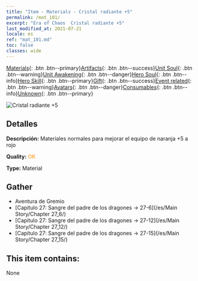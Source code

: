 ```yaml
---
title: "Item - Materials - Cristal radiante +5"
permalink: /mat_101/
excerpt: "Era of Chaos  Cristal radiante +5"
last_modified_at: 2021-07-21
locale: es
ref: "mat_101.md"
toc: false
classes: wide
---
```

 [Materials](/ItemsES/){: .btn .btn--primary}[Artifacts](/ItemsES/Artifacts/){: .btn .btn--success}[Unit Soul](/ItemsES/UnitSoul/){: .btn .btn--warning}[Unit Awakening](/ItemsES/UnitAwakening/){: .btn .btn--danger}[Hero Soul](/ItemsES/HeroSoul/){: .btn .btn--info}[Hero Skill](/ItemsES/HeroSkill/){: .btn .btn--primary}[Gift](/ItemsES/Gift/){: .btn .btn--success}[Event related](/ItemsES/Events/){: .btn .btn--warning}[Avatars](/ItemsES/Avatars/){: .btn .btn--danger}[Consumables](/ItemsES/Consumables/){: .btn .btn--info}[Unknown](/ItemsES/Unknown/){: .btn .btn--primary}

 ![Cristal radiante +5](/images/t/i_cailiao_shuijing3.png)

## Detalles
 **Descripción:** Materiales normales para mejorar el equipo de naranja +5 a rojo

 **Quality:** <span style="color: #FF8C00">OK</span>

 **Type:** Material

## Gather

*    Aventura de Gremio 
*    [Capítulo 27: Sangre del padre de los dragones -> 27-6](/es/Main Story/Chapter 27_6/) 
*    [Capítulo 27: Sangre del padre de los dragones -> 27-12](/es/Main Story/Chapter 27_12/) 
*    [Capítulo 27: Sangre del padre de los dragones -> 27-15](/es/Main Story/Chapter 27_15/) 

## This item contains:

  None

